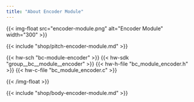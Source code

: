 ```yaml
---
title: "About Encoder Module"
---
```


{{< img-float src="encoder-module.png" alt="Encoder Module" width="300" >}}

{{< include "shop/pitch-encoder-module.md" >}}

{{< hw-sch "bc-module-encoder" >}}
{{< hw-sdk "group__bc__module__encoder" >}}
{{< hw-h-file "bc_module_encoder.h" >}}
{{< hw-c-file "bc_module_encoder.c" >}}

{{< /img-float >}}

{{< include "shop/body-encoder-module.md" >}}
